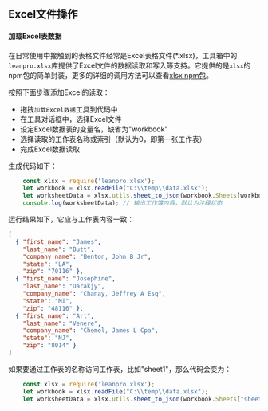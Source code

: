 ## Excel文件操作

#### 加载Excel表数据  

在日常使用中接触到的表格文件经常是Excel表格文件(*.xlsx)，工具箱中的`leanpro.xlsx`库提供了Excel文件的数据读取和写入等支持。它提供的是`xlsx`的npm包的简单封装，更多的详细的调用方法可以查看[xlsx npm包](https://www.npmjs.com/package/xlsx)。

按照下面步骤添加Excel的读取：

  * 拖拽`加载Excel数据`工具到代码中
  * 在工具对话框中，选择Excel文件
  * 设定Excel数据表的变量名，缺省为"workbook"
  * 选择读取的工作表名称或索引（默认为0，即第一张工作表）
  * 完成Excel数据读取

生成代码如下：  

```js
    const xlsx = require('leanpro.xlsx');
    let workbook = xlsx.readFile("C:\\temp\\data.xlsx");
    let worksheetData = xlsx.utils.sheet_to_json(workbook.Sheets[workbook.SheetNames[0]]);
    console.log(worksheetData); // 输出工作簿内容，默认为注释状态
```

运行结果如下，它应与工作表内容一致：  

```json
[
  { "first_name": "James",
    "last_name": "Butt",
    "company_name": "Benton, John B Jr",
    "state": "LA",
    "zip": "70116" },
  { "first_name": "Josephine",
    "last_name": "Darakjy",
    "company_name": "Chanay, Jeffrey A Esq",
    "state": "MI",
    "zip": "48116" },
  { "first_name": "Art",
    "last_name": "Venere",
    "company_name": "Chemel, James L Cpa",
    "state": "NJ",
    "zip": "8014" } 
]
```

如果要通过工作表的名称访问工作表，比如"sheet1"，那么代码会变为：

```js
    const xlsx = require('leanpro.xlsx');
    let workbook = xlsx.readFile("C:\\temp\\data.xlsx");
    let worksheetData = xlsx.utils.sheet_to_json(workbook.Sheets["sheet1"]); // 变为直接使用工作簿名称来索引
```